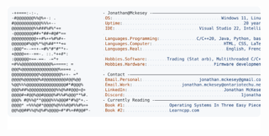 <a href="https://github.com/JMcKesey">
  <picture>
    <img alt="Jonathan Mckesey's GitHub Profile README" src="https://github.com/JMcKesey/JMcKesey/blob/main/github-profile.svg">
  </picture>
</a>
